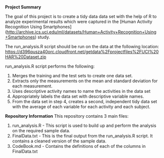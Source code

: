 **Project Summary**

The goal of this project is to create a tidy data data set with the help of R to analyze experimental results which were captured in the [Human Activity Recognition Using Smartphones] (http://archive.ics.uci.edu/ml/datasets/Human+Activity+Recognition+Using+Smartphones) study.

The run_analysis.R script should be run on the data at the following location: https://d396qusza40orc.cloudfront.net/getdata%2Fprojectfiles%2FUCI%20HAR%20Dataset.zip

run_analysis.R script performs the following:
1. Merges the training and the test sets to create one data set.
2. Extracts only the measurements on the mean and standard deviation for each measurement.
3. Uses descriptive activity names to name the activities in the data set
4. Appropriately labels the data set with descriptive variable names.
5. From the data set in step 4, creates a second, independent tidy data set with the average of each variable for each activity and each subject.


**Repository Information** 
This repository contains 3 main files:
1. run_analysis.R - This script is used to build up and perform the analysis on the required sample data.
2. FinalData.txt - This is the final output from the run_analysis.R script.  It contains a cleaned version of the sample data.
3. CodeBook.md - Contains the definitions of each of the columns in FinalData.txt
